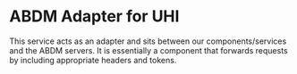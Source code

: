 # ABDM Adapter for UHI

This service acts as an adapter and sits between our components/services and the ABDM servers.
It is essentially a component that forwards requests by including appropriate headers and tokens.
